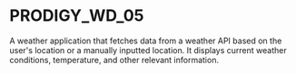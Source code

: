 # PRODIGY_WD_05
 A weather application that fetches data from a weather API based on the user's location or a manually inputted location. It displays current weather conditions, temperature, and other relevant information.
